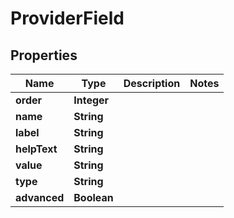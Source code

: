 # ProviderField

## Properties
Name | Type | Description | Notes
------------ | ------------- | ------------- | -------------
**order** | **Integer** |  | 
**name** | **String** |  | 
**label** | **String** |  | 
**helpText** | **String** |  | 
**value** | **String** |  | 
**type** | **String** |  | 
**advanced** | **Boolean** |  | 
